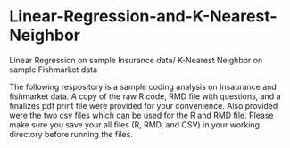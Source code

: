 # Linear-Regression-and-K-Nearest-Neighbor
Linear Regression on sample Insurance data/
K-Nearest Neighbor on sample Fishmarket data

The following respository is a sample coding analysis on Insaurance and fishmarket data. A copy of the raw R code, RMD file with questions, and a finalizes pdf print file were provided for your convenience. Also provided were the two csv files which can be used for the R and RMD file. Please make sure you save your all files (R, RMD, and CSV) in your working directory before running the files.
